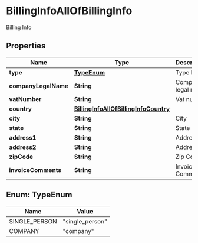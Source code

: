 

# BillingInfoAllOfBillingInfo

Billing Info

## Properties

| Name | Type | Description | Notes |
|------------ | ------------- | ------------- | -------------|
|**type** | [**TypeEnum**](#TypeEnum) | Type billing |  [optional] |
|**companyLegalName** | **String** | Company legal name |  [optional] |
|**vatNumber** | **String** | Vat number |  [optional] |
|**country** | [**BillingInfoAllOfBillingInfoCountry**](BillingInfoAllOfBillingInfoCountry.md) |  |  [optional] |
|**city** | **String** | City |  [optional] |
|**state** | **String** | State |  [optional] |
|**address1** | **String** | Address 1 |  [optional] |
|**address2** | **String** | Address 2 |  [optional] |
|**zipCode** | **String** | Zip Code |  [optional] |
|**invoiceComments** | **String** | Invoice Comments |  [optional] |



## Enum: TypeEnum

| Name | Value |
|---- | -----|
| SINGLE_PERSON | &quot;single_person&quot; |
| COMPANY | &quot;company&quot; |




